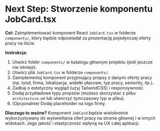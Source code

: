 # Next Step: Stworzenie komponentu JobCard.tsx

**Cel:**
Zaimplementować komponent React `JobCard.tsx` w folderze `components/`, który będzie odpowiadał za prezentację pojedynczej oferty pracy na liście.

**Instrukcja:**
1. Utwórz folder `components/` w katalogu głównym projektu (jeśli jeszcze nie istnieje).
2. Utwórz plik `JobCard.tsx` w folderze `components/`.
3. Zaimplementuj komponent przyjmujący propsy z danymi oferty pracy (np. tytuł, firma, lokalizacja, widełki płacowe, typ pracy, seniority, itp.).
4. Zadbaj o estetyczny wygląd (użyj TailwindCSS) i responsywność.
5. Dodaj przykładowe typy propsów (możesz skorzystać z pliku `architecture.md` lub utworzyć tymczasowy typ w pliku).
6. (Opcjonalnie) Dodaj placeholder na logo firmy.

**Dlaczego to ważne?**
Komponent `JobCard` będzie wielokrotnie wykorzystywany do wyświetlania ofert pracy na stronie głównej i w innych widokach. Jego jakość i elastyczność wpłyną na UX całej aplikacji. 